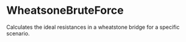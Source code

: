 # WheatsoneBruteForce
Calculates the ideal resistances in a wheatstone bridge for a specific scenario.
